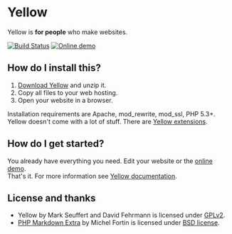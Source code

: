 Yellow
======

Yellow is **for people** who make websites.

[![Build Status](https://travis-ci.org/markseu/yellowcms.svg)](https://travis-ci.org/markseu/yellowcms)
[![Online demo](https://github.com/markseu/yellowcms-extensions/blob/master/documentation/yellowdemo.png?raw=true)](http://demo.datenstrom.se/)

How do I install this?
----------------------
1. [Download Yellow](https://github.com/markseu/yellowcms/archive/master.zip) and unzip it.  
2. Copy all files to your web hosting.  
3. Open your website in a browser.

Installation requirements are Apache, mod_rewrite, mod_ssl, PHP 5.3+.  
Yellow doesn't come with a lot of stuff. There are [Yellow extensions](https://github.com/markseu/yellowcms-extensions). 

How do I get started?
---------------------
You already have everything you need. Edit your website or the [online demo](http://demo.datenstrom.se).  
That's it. For more information see [Yellow documentation](https://github.com/markseu/yellowcms-extensions/blob/master/documentation/README.md).

License and thanks
------------------
* Yellow by Mark Seuffert and David Fehrmann is licensed under [GPLv2](http://opensource.org/licenses/GPL-2.0). 
* [PHP Markdown Extra](https://github.com/michelf/php-markdown) by Michel Fortin is licensed under [BSD license](http://opensource.org/licenses/BSD-3-Clause).